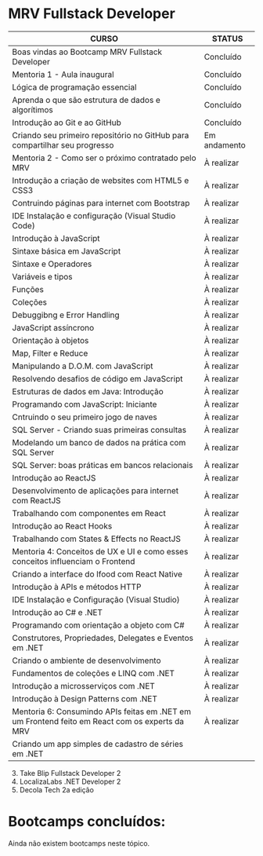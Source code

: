 # MRV Fullstack Developer
| CURSO | STATUS |
|-------|--------|
|Boas vindas ao Bootcamp MRV Fullstack Developer | Concluído|
|Mentoria 1 - Aula inaugural | Concluído|
|Lógica de programação essencial | Concluído|
|Aprenda o que são estrutura de dados e algorítimos| Concluído|
|Introdução ao Git e ao GitHub | Concluído|
|Criando seu primeiro repositório no GitHub para compartilhar seu progresso | Em andamento|
|Mentoria 2 - Como ser o próximo contratado pelo MRV|À realizar|
|Introdução a criação de websites com HTML5 e CSS3 |À realizar|
|Contruindo páginas para internet com Bootstrap|À realizar|
|IDE Instalação e configuração (Visual Studio Code)|À realizar|
|Introdução à JavaScript|À realizar|
|Sintaxe básica em JavaScript|À realizar|
|Sintaxe e Operadores|À realizar|
|Variáveis e tipos|À realizar|
|Funções|À realizar|
|Coleções|À realizar|
|Debuggibng e Error Handling|À realizar|
|JavaScript assíncrono|À realizar|
|Orientação à objetos|À realizar|
|Map, Filter e Reduce|À realizar|
|Manipulando a D.O.M. com JavaScript|À realizar|
|Resolvendo desafios de código em JavaScript|À realizar|
|Estruturas de dados em Java: Introdução|À realizar|
|Programando com JavaScript: Iniciante|À realizar|
|Cntruindo o seu primeiro jogo de naves|À realizar|
|SQL Server - Criando suas primeiras consultas|À realizar|
|Modelando um banco de dados na prática com SQL Server|À realizar|
|SQL Server: boas práticas em bancos relacionais|À realizar|
|Introdução ao ReactJS|À realizar|
|Desenvolvimento de aplicações para internet com ReactJS|À realizar|
|Trabalhando com componentes em React|À realizar|
|Introdução ao React Hooks|À realizar|
|Trabalhando com States & Effects no ReactJS|À realizar|
|Mentoria 4: Conceitos de UX e UI e como esses conceitos influenciam o Frontend |À realizar|
|Criando a interface do Ifood com React Native|À realizar|
|Introdução à APIs e métodos HTTP|À realizar|
|IDE Instalação e Configuração (Visual Studio)|À realizar|
|Introdução ao C# e .NET|À realizar|
|Programando com orientação a objeto com C#|À realizar|
|Construtores, Propriedades, Delegates e Eventos em .NET|À realizar|
|Criando o ambiente de desenvolvimento|À realizar|
|Fundamentos de coleções e LINQ com .NET|À realizar|
|Introdução a microsserviços com .NET|À realizar|
|Introdução à Design Patterns com .NET|À realizar|
|Mentoria 6: Consumindo APIs feitas em .NET em um Frontend feito em React com os experts da MRV|À realizar|
|Criando um app simples de cadastro de séries em .NET


3. Take Blip Fullstack Developer 2
4. LocalizaLabs .NET Developer 2
5. Decola Tech 2a edição

# Bootcamps concluídos:
Ainda não existem bootcamps neste tópico.
